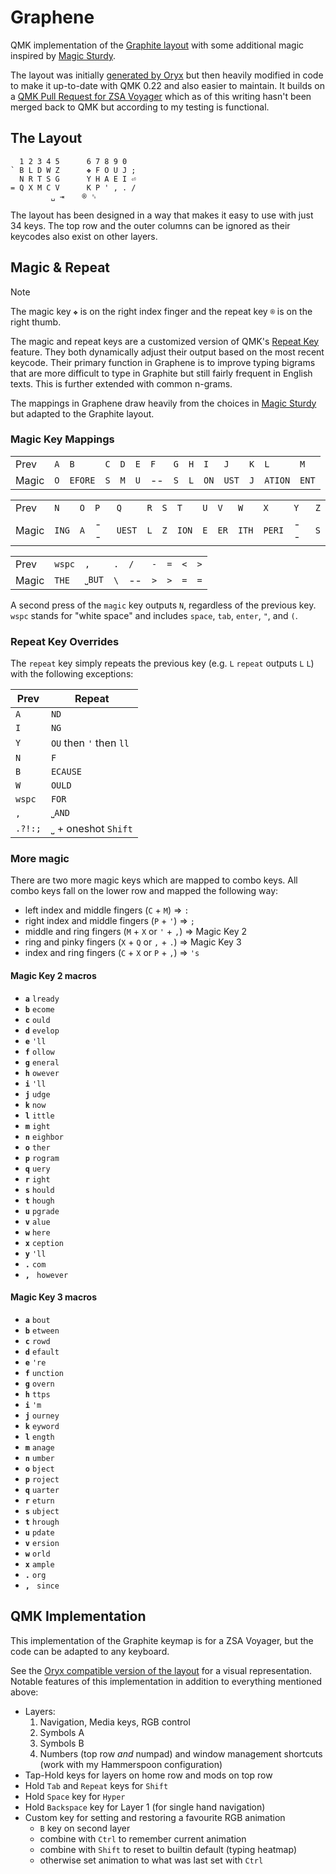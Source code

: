 # Graphene

QMK implementation of the [Graphite layout](https://github.com/rdavison/graphite-layout) with some additional magic inspired by [Magic Sturdy](https://github.com/Ikcelaks/keyboard_layouts/blob/main/magic_sturdy/magic_sturdy.md).

The layout was initially [generated by Oryx](https://configure.zsa.io/voyager/layouts/vr7YO) but then heavily modified in code to make it up-to-date with QMK 0.22 and also easier to maintain. It builds on a [QMK Pull Request for ZSA Voyager](https://github.com/qmk/qmk_firmware/pull/22181) which as of this writing hasn't been merged back to QMK but according to my testing is functional.

## The Layout

```
  1 2 3 4 5      6 7 8 9 0
` B L D W Z      ❖ F O U J ;
  N R T S G      Y H A E I ⏎
= Q X M C V      K P ' , . /
         ␣ ⇥    ® ␈
```

The layout has been designed in a way that makes it easy to use with just 34 keys. The top row and the outer columns can be ignored as their keycodes also exist on other layers.

## Magic & Repeat

> [!NOTE]
> The magic key `❖` is on the right index finger and the repeat key `®` is on the right thumb.

The magic and repeat keys are a customized version of QMK's [Repeat Key](https://docs.qmk.fm/#/feature_repeat_key) feature. They both dynamically adjust their output based on the most recent keycode. Their primary function in Graphene is to improve typing bigrams that are more difficult to type in Graphite but still fairly frequent in English texts. This is further extended with common n-grams.

The mappings in Graphene draw heavily from the choices in [Magic Sturdy](https://github.com/Ikcelaks/keyboard_layouts/blob/main/magic_sturdy/magic_sturdy.md) but adapted to the Graphite layout.

### Magic Key Mappings

|     |     |     |     |     |     |     |     |     |     |     |     |     |     |
| --- | --- | --- | --- | --- | --- | --- | --- | --- | --- | --- | --- | --- | --- |
| Prev  | `A` | `B`      | `C` | `D` | `E` | `F`  | `G` | `H` | `I`  | `J`   | `K` | `L`     | `M`   |
| Magic | `O` | `EFORE`  | `S` | `M` | `U` | -- | `S` | `L` | `ON` | `UST` | `J` | `ATION` | `ENT` |


|     |     |     |     |     |     |     |     |     |     |     |     |     |     |
| --- | --- | --- | --- | --- | --- | --- | --- | --- | --- | --- | --- | --- | --- |
| Prev  | `N`   | `O` | `P`  | `Q`    | `R` | `S` | `T`   | `U` | `V`  | `W`   | `X`    | `Y`   | `Z` |
| Magic | `ING` | `A` | -- | `UEST` | `L` | `Z` | `ION` | `E` | `ER` | `ITH` | `PERI` | --  | `S` |

|     |     |     |     |     |     |     |     |     |
| --- | --- | --- | --- | --- | --- | --- | --- | --- |
| Prev  | `wspc` | `,`    | `.` | `/`  | `-` | `=` | `<` | `>` |
| Magic | `THE`  | `⎵BUT` | `\` | -- | `>` | `>` | `=` | `=` |

A second press of the `magic` key outputs `N`, regardless of the previous key. `wspc` stands for "white space" and includes `space`, `tab`, `enter`, `"`, and `(`.

### Repeat Key Overrides

The `repeat` key simply repeats the previous key (e.g. `L` `repeat` outputs `L` `L`) with the following exceptions:

| Prev | Repeat |
| --- | --- |
| `A` | `ND` |
| `I` | `NG` |
| `Y` | `OU` then `'` then `ll` |
| `N` | `F` |
| `B` | `ECAUSE` |
| `W` | `OULD` |
| `wspc` | `FOR` |
| `,` | `⎵AND` |
| `.?!:;` | `⎵` + oneshot `Shift` |

### More magic

There are two more magic keys which are mapped to combo keys. All combo keys fall on the lower row and mapped the following way:

* left index and middle fingers (`C` + `M`) => `:`
* right index and middle fingers (`P` + `'`) => `;`
* middle and ring fingers (`M` + `X` or `'` + `,`) => Magic Key 2
* ring and pinky fingers (`X` + `Q` or `,` + `.`) => Magic Key 3
* index and ring fingers (`C` + `X` or `P` + `,`) => `'s`

#### Magic Key 2 macros

* **`a`** `lready`
* **`b`** `ecome`
* **`c`** `ould`
* **`d`** `evelop`
* **`e`** `'ll`
* **`f`** `ollow`
* **`g`** `eneral`
* **`h`** `owever`
* **`i`** `'ll`
* **`j`** `udge`
* **`k`** `now`
* **`l`** `ittle`
* **`m`** `ight`
* **`n`** `eighbor`
* **`o`** `ther`
* **`p`** `rogram`
* **`q`** `uery`
* **`r`** `ight`
* **`s`** `hould`
* **`t`** `hough`
* **`u`** `pgrade`
* **`v`** `alue`
* **`w`** `here`
* **`x`** `ception`
* **`y`** `'ll`
* **`.`** `com`
* **`,`** ` however`

#### Magic Key 3 macros

* **`a`** `bout`
* **`b`** `etween`
* **`c`** `rowd`
* **`d`** `efault`
* **`e`** `'re`
* **`f`** `unction`
* **`g`** `overn`
* **`h`** `ttps`
* **`i`** `'m`
* **`j`** `ourney`
* **`k`** `eyword`
* **`l`** `ength`
* **`m`** `anage`
* **`n`** `umber`
* **`o`** `bject`
* **`p`** `roject`
* **`q`** `uarter`
* **`r`** `eturn`
* **`s`** `ubject`
* **`t`** `hrough`
* **`u`** `pdate`
* **`v`** `ersion`
* **`w`** `orld`
* **`x`** `ample`
* **`.`** `org`
* **`,`** ` since`

## QMK Implementation

This implementation of the Graphite keymap is for a ZSA Voyager, but the code can be adapted to any keyboard.

See the [Oryx compatible version of the layout](https://configure.zsa.io/voyager/layouts/vr7YO) for a visual representation. Notable features of this implementation in addition to everything mentioned above:

* Layers:
  1. Navigation, Media keys, RGB control
  2. Symbols A
  3. Symbols B
  4. Numbers (top row _and_ numpad) and window management shortcuts (work with my Hammerspoon configuration)
* Tap-Hold keys for layers on home row and mods on top row
* Hold `Tab` and `Repeat` keys for `Shift`
* Hold `Space` key for `Hyper`
* Hold `Backspace` key for Layer 1 (for single hand navigation)
* Custom key for setting and restoring a favourite RGB animation
  * `B` key on second layer
  * combine with `Ctrl` to remember current animation
  * combine with `Shift` to reset to builtin default (typing heatmap)
  * otherwise set animation to what was last set with `Ctrl`
